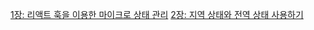 [1장: 리액트 훅을 이용한 마이크로 상태 관리](https://northern-goldfish-40c.notion.site/1-2482c0bf62bd42949d51d128e9f1f6d0?pvs=25)
[2장: 지역 상태와 전역 상태 사용하기](https://northern-goldfish-40c.notion.site/2-ca5b23f37b834ec5a068be594fb259cc)
